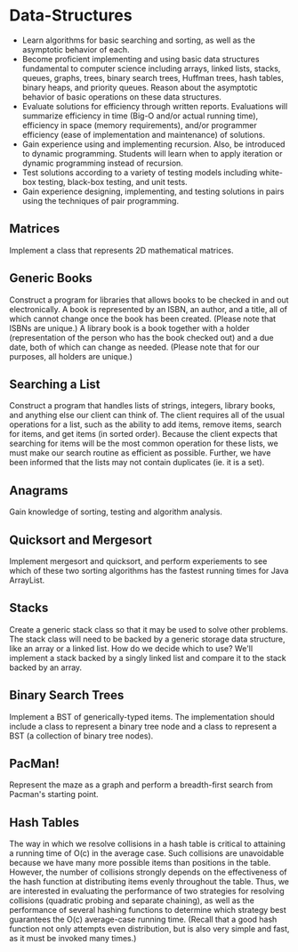 # Data-Structures
- Learn algorithms for basic searching and sorting, as well as the asymptotic behavior of each.
- Become proficient implementing and using basic data structures fundamental to computer science including arrays, linked lists, stacks, queues, graphs, trees, binary search trees, Huffman trees, hash tables, binary heaps, and priority queues. Reason about the asymptotic behavior of basic operations on these data structures.
- Evaluate solutions for efficiency through written reports. Evaluations will summarize efficiency in time (Big-O and/or actual running time), efficiency in space (memory requirements), and/or programmer efficiency (ease of implementation and maintenance) of solutions.
- Gain experience using and implementing recursion. Also, be introduced to dynamic programming. Students will learn when to apply iteration or dynamic programming instead of recursion.
- Test solutions according to a variety of testing models including white-box testing, black-box testing, and unit tests.
- Gain experience designing, implementing, and testing solutions in pairs using the techniques of pair programming.
## Matrices
Implement a class that represents 2D mathematical matrices.
## Generic Books
Construct a program for libraries that allows books to be checked in and out electronically. A book is represented by an ISBN, an author, and a title, all of which cannot change once the book has been created. (Please note that ISBNs are unique.) A library book is a book together with a holder (representation of the person who has the book checked out) and a due date, both of which can change as needed. (Please note that for our purposes, all holders are unique.)
## Searching a List
Construct a program that handles lists of strings, integers, library books, and anything else our client can think of. The client requires all of the usual operations for a list, such as the ability to add items, remove items, search for items, and get items (in sorted order). Because the client expects that searching for items will be the most common operation for these lists, we must make our search routine as efficient as possible. Further, we have been informed that the lists may not contain duplicates (ie. it is a set).
## Anagrams
Gain knowledge of sorting, testing and algorithm analysis.
## Quicksort and Mergesort
Implement mergesort and quicksort, and perform experiements to see which of these two sorting algorithms has the fastest running times for Java ArrayList.
## Stacks
Create a generic stack class so that it may be used to solve other problems. The stack class will need to be backed by a generic storage data structure, like an array or a linked list. How do we decide which to use? We'll implement a stack backed by a singly linked list and compare it to the stack backed by an array.
## Binary Search Trees
Implement a BST of generically-typed items. The implementation should include a class to represent a binary tree node and a class to represent a BST (a collection of binary tree nodes). 
## PacMan!
Represent the maze as a graph and perform a breadth-first search from Pacman's starting point. 
## Hash Tables
The way in which we resolve collisions in a hash table is critical to attaining a running time of O(c) in the average case. Such collisions are unavoidable because we have many more possible items than positions in the table. However, the number of collisions strongly depends on the effectiveness of the hash function at distributing items evenly throughout the table. Thus, we are interested in evaluating the performance of two strategies for resolving collisions (quadratic probing and separate chaining), as well as the performance of several hashing functions to determine which strategy best guarantees the O(c) average-case running time. (Recall that a good hash function not only attempts even distribution, but is also very simple and fast, as it must be invoked many times.)
